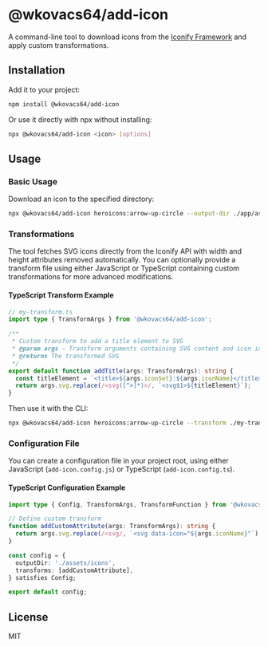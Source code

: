 # @wkovacs64/add-icon

A command-line tool to download icons from the [Iconify Framework](https://iconify.design/) and
apply custom transformations.

## Installation

Add it to your project:

```bash
npm install @wkovacs64/add-icon
```

Or use it directly with npx without installing:

```bash
npx @wkovacs64/add-icon <icon> [options]
```

## Usage

### Basic Usage

Download an icon to the specified directory:

```bash
npx @wkovacs64/add-icon heroicons:arrow-up-circle --output-dir ./app/assets/svg-icons
```

### Transformations

The tool fetches SVG icons directly from the Iconify API with width and height attributes removed automatically. You can optionally provide a transform file using either JavaScript or TypeScript containing custom transformations for more advanced modifications.

#### TypeScript Transform Example

```ts
// my-transform.ts
import type { TransformArgs } from '@wkovacs64/add-icon';

/**
 * Custom transform to add a title element to SVG
 * @param args - Transform arguments containing SVG content and icon information
 * @returns The transformed SVG
 */
export default function addTitle(args: TransformArgs): string {
  const titleElement = `<title>${args.iconSet}:${args.iconName}</title>`;
  return args.svg.replace(/<svg([^>]*)>/, `<svg$1>${titleElement}`);
}
```

Then use it with the CLI:

```bash
npx @wkovacs64/add-icon heroicons:arrow-up-circle --transform ./my-transform.ts
```

### Configuration File

You can create a configuration file in your project root, using either JavaScript (`add-icon.config.js`) or TypeScript (`add-icon.config.ts`).

#### TypeScript Configuration Example

```ts
import type { Config, TransformArgs, TransformFunction } from '@wkovacs64/add-icon';

// Define custom transform
function addCustomAttribute(args: TransformArgs): string {
  return args.svg.replace(/<svg/, `<svg data-icon="${args.iconName}"`);
}

const config = {
  outputDir: './assets/icons',
  transforms: [addCustomAttribute],
} satisfies Config;

export default config;
```

## License

MIT
